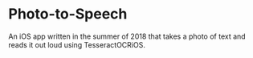 # Photo-to-Speech
An iOS app written in the summer of 2018 that takes a photo of text and reads it out loud using TesseractOCRiOS.